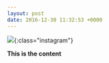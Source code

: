 ```yaml
---
layout: post
date: 2016-12-30 11:32:53 +0000
---
```


![](/media/IG2016-12-30-41573.jpg){:class="instagram"}

<b>This is the content</b>